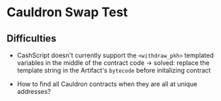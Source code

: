 # Cauldron Swap Test

## Difficulties

- CashScript doesn't currently support the `<withdraw_pkh>` templated variables in the middle of the contract code
-> solved: replace the template string in the Artifact's `bytecode` before initalizing contract

- How to find all Cauldron contracts when they are all at unique addresses?